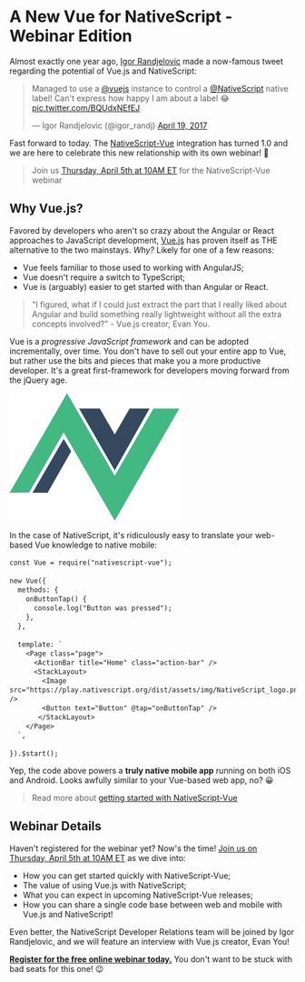 # A New Vue for NativeScript - Webinar Edition

Almost exactly one year ago, [Igor Randjelovic](https://twitter.com/igor_randj) made a now-famous tweet regarding the potential of Vue.js and NativeScript:

<blockquote class="twitter-tweet" data-lang="en"><p lang="en" dir="ltr">Managed to use a <a href="https://twitter.com/vuejs?ref_src=twsrc%5Etfw">@vuejs</a> instance to control a <a href="https://twitter.com/NativeScript?ref_src=twsrc%5Etfw">@NativeScript</a> native label! Can&#39;t express how happy I am about a label 😂 <a href="https://t.co/BQUdxNEfEJ">pic.twitter.com/BQUdxNEfEJ</a></p>&mdash; Igor Randjelovic (@igor_randj) <a href="https://twitter.com/igor_randj/status/854501034697383936?ref_src=twsrc%5Etfw">April 19, 2017</a></blockquote>
<script async src="https://platform.twitter.com/widgets.js" charset="utf-8"></script>

Fast forward to today. The [NativeScript-Vue](https://nativescript-vue.org/) integration has turned 1.0 and we are here to celebrate this new relationship with its own webinar! 🎉

> Join us [Thursday, April 5th at 10AM ET](https://attendee.gotowebinar.com/register/9059771692589680643?source=blog) for the NativeScript-Vue webinar

## Why Vue.js?

Favored by developers who aren't so crazy about the Angular or React approaches to JavaScript development, [Vue.js](https://vuejs.org/) has proven itself as THE alternative to the two mainstays. *Why?* Likely for one of a few reasons:

- Vue feels familiar to those used to working with AngularJS;
- Vue doesn't require a switch to TypeScript;
- Vue is (arguably) easier to get started with than Angular or React.

> "I figured, what if I could just extract the part that I really liked about Angular and build something really lightweight without all the extra concepts involved?" - Vue.js creator, Evan You.

Vue is a *progressive JavaScript framework* and can be adopted incrementally, over time. You don't have to sell out your entire app to Vue, but rather use the bits and pieces that make you a more productive developer. It's a great first-framework for developers moving forward from the jQuery age.

![nativescript-vue logo](nativescript-vue.png)

In the case of NativeScript, it's ridiculously easy to translate your web-based Vue knowledge to native mobile:

	const Vue = require("nativescript-vue");
	
	new Vue({
	  methods: {
	    onButtonTap() {
	      console.log("Button was pressed");
	    },
	  },
	
	  template: `
	    <Page class="page">
	      <ActionBar title="Home" class="action-bar" />
	      <StackLayout>
	        <Image src="https://play.nativescript.org/dist/assets/img/NativeScript_logo.png" />
	        <Button text="Button" @tap="onButtonTap" />
	       </StackLayout>
	    </Page>
	  `,
	
	}).$start();

Yep, the code above powers a **truly native mobile app** running on both iOS and Android. Looks awfully similar to your Vue-based web app, no? 😀

> Read more about [getting started with NativeScript-Vue](https://nativescript-vue.org/en/docs/introduction/)

## Webinar Details

Haven't registered for the webinar yet? Now's the time! [Join us on Thursday, April 5th at 10AM ET](https://attendee.gotowebinar.com/register/9059771692589680643?source=blog) as we dive into:

- How you can get started quickly with NativeScript-Vue;
- The value of using Vue.js with NativeScript;
- What you can expect in upcoming NativeScript-Vue releases;
- How you can share a single code base between web and mobile with Vue.js and NativeScript!

Even better, the NativeScript Developer Relations team will be joined by Igor Randjelovic, and we will feature an interview with Vue.js creator, Evan You!

**[Register for the free online webinar today.](https://attendee.gotowebinar.com/register/9059771692589680643?source=blog)** You don't want to be stuck with bad seats for this one! 😉